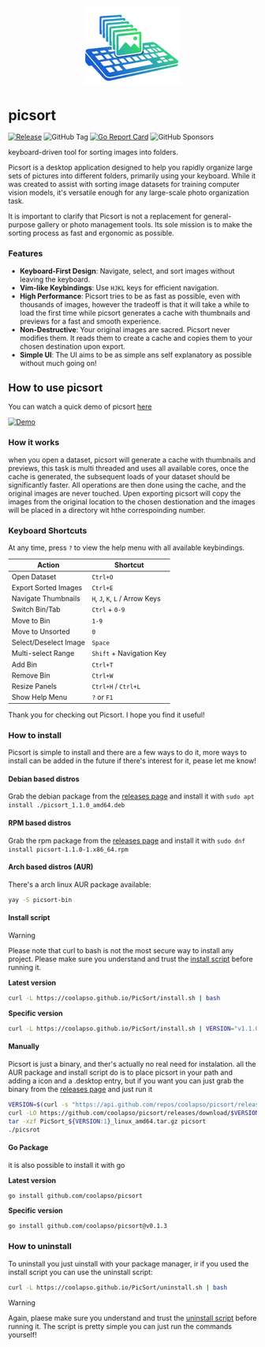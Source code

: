 <p align="center">
  <img src="https://github.com/coolapso/picsort/blob/main/media/logo.png" width="200" >
</p>

# picsort
[![Release](https://github.com/coolapso/picsort/actions/workflows/release.yaml/badge.svg?branch=main)](https://github.com/coolapso/picsort/actions/workflows/release.yaml)
![GitHub Tag](https://img.shields.io/github/v/tag/coolapso/picsort?logo=semver&label=semver&labelColor=gray&color=green)
[![Go Report Card](https://goreportcard.com/badge/github.com/coolapso/picsort)](https://goreportcard.com/report/github.com/coolapso/picsort)
![GitHub Sponsors](https://img.shields.io/github/sponsors/coolapso?style=flat&logo=githubsponsors)

keyboard-driven tool for sorting images into folders.

Picsort is a desktop application designed to help you rapidly organize large sets of pictures into different folders, primarily using your keyboard. While it was created to assist with sorting image datasets for training computer vision models, it's versatile enough for any large-scale photo organization task.

It is important to clarify that Picsort is not a replacement for general-purpose gallery or photo management tools. Its sole mission is to make the sorting process as fast and ergonomic as possible.

### Features

*   **Keyboard-First Design**: Navigate, select, and sort images without leaving the keyboard.
*   **Vim-like Keybindings**: Use `HJKL` keys for efficient navigation.
*   **High Performance**: Picsort tries to be as fast as possible, even with thousands of images, however the tradeoff is that it will take a while to load the first time while picsort generates a cache with thumbnails and previews for a fast and smooth experience.
*   **Non-Destructive**: Your original images are sacred. Picsort never modifies them. It reads them to create a cache and copies them to your chosen destination upon export.
*   **Simple UI**: The UI aims to be as simple ans self explanatory as possible without much going on!


## How to use picsort

You can watch a quick demo of picsort [here](https://youtu.be/HdG0HuAClu0)

[![Demo](https://img.youtube.com/vi/HdG0HuAClu0/0.jpg)](https://www.youtube.com/watch?v=HdG0HuAClu0)

### How it works

when you open a dataset, picsort will generate a cache with thumbnails and previews, this task is multi threaded and uses all available cores, once the cache is generated, the subsequent loads of your dataset should be significantly faster. All operations are then done using the cache, and the original images are never touched. Upen exporting picsort will copy the images from the original location to the chosen destionation and the images will be placed in a directory wit hthe correspoinding number.

### Keyboard Shortcuts

At any time, press `?` to view the help menu with all available keybindings.

| Action                 | Shortcut                       |
| ---------------------- | ------------------------------ |
| Open Dataset           | `Ctrl+O`                       |
| Export Sorted Images   | `Ctrl+E`                       |
| Navigate Thumbnails    | `H`, `J`, `K`, `L` / Arrow Keys|
| Switch Bin/Tab         | `Ctrl` + `0-9`                 |
| Move to Bin            | `1-9`                          |
| Move to Unsorted       | `0`                            |
| Select/Deselect Image  | `Space`                        |
| Multi-select Range     | `Shift` + Navigation Key       |
| Add Bin                | `Ctrl+T`                       |
| Remove Bin             | `Ctrl+W`                       |
| Resize Panels          | `Ctrl+H` / `Ctrl+L`            |
| Show Help Menu         | `?` or `F1`                    |

Thank you for checking out Picsort. I hope you find it useful!

### How to install

Picsort is simple to install and there are a few ways to do it, more ways to install can be added in the future if there's interest for it, pease let me know!

#### Debian based distros

Grab the debian package from the [releases page](https://github.com/coolapso/PicSort/releases) and install it with `sudo apt install ./picsort_1.1.0_amd64.deb`

#### RPM based distros

Grab the rpm package from the [releases page](https://github.com/coolapso/PicSort/releases) and install it with `sudo dnf install picsort-1.1.0-1.x86_64.rpm`

#### Arch based distros (AUR)

There's a arch linux AUR package available: 

```bash
yay -S picsort-bin
```

#### Install script

> [!WARNING] 
> Please note that curl to bash is not the most secure way to install any project. Please make sure you understand and trust the [install script](https://github.com/coolapso/picsort/blob/main/build/install.sh) before running it.

**Latest version**
```bash
curl -L https://coolapso.github.io/PicSort/install.sh | bash
```

**Specific version**
```bash
curl -L https://coolapso.github.io/PicSort/install.sh | VERSION="v1.1.0" bash
```
#### Manually

Picsort is just a binary, and ther's actually no real need for instalation. 
all the AUR package and install script do is to place picsort in your path and adding a icon and a .desktop entry, but if you want you can just grab the binary from the [releases page](https://github.com/coolapso/PicSort/releases) and just run it

```bash
VERSION=$(curl -s "https://api.github.com/repos/coolapso/picsort/releases/latest" | grep '"tag_name":' | sed -E 's/.*"([^"]+)".*/\1/')
curl -LO https://github.com/coolapso/picsort/releases/download/$VERSION/PicSort_"${VERSION:1}"_linux_amd64.tar.gz
tar -xzf PicSort_${VERSION:1}_linux_amd64.tar.gz picsort
./picsrot
```

#### Go Package

it is also possible to install it with go 

**Latest version**
```bash
go install github.com/coolapso/picsort
```

**Specific version**
```bash
go install github.com/coolapso/picsort@v0.1.3
```

### How to uninstall

To uninstall you just uinstall with your package manager, ir if you used the install script you can use the uninstall script: 

```bash
curl -L https://coolapso.github.io/PicSort/uninstall.sh | bash
```

> [!WARNING] 
> Again, plaese make sure you understand and trust the [uninstall script](https://github.com/coolapso/picsort/blob/main/build/uninstall.sh) before running it. The script is pretty simple you can just run the commands yourself!


